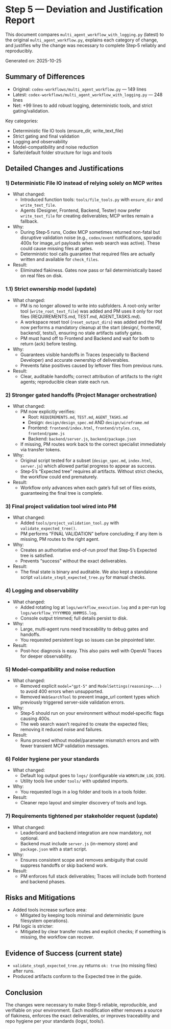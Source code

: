# Step 5 — Deviation and Justification Report

This document compares `multi_agent_workflow_with_logging.py` (latest) to the original `multi_agent_workflow.py`, explains each category of change, and justifies why the change was necessary to complete Step‑5 reliably and reproducibly.

Generated on: 2025-10-25

## Summary of Differences
- Original: `codex-workflows/multi_agent_workflow.py` — 149 lines
- Latest:   `codex-workflows/multi_agent_workflow_with_logging.py` — 248 lines
- Net: +99 lines to add robust logging, deterministic tools, and strict gating/validation.

Key categories:
- Deterministic file IO tools (ensure_dir, write_text_file)
- Strict gating and final validation
- Logging and observability
- Model-compatibility and noise reduction
- Safer/default folder structure for logs and tools

## Detailed Changes and Justifications

### 1) Deterministic File IO instead of relying solely on MCP writes
- What changed:
  - Introduced function tools: `tools/file_tools.py` with `ensure_dir` and `write_text_file`.
  - Agents (Designer, Frontend, Backend, Tester) now prefer `write_text_file` for creating deliverables; MCP writes remain a fallback.
- Why:
  - During Step‑5 runs, Codex MCP sometimes returned non-fatal but disruptive validation noise (e.g., `codex/event` notifications, sporadic 400s for image_url payloads when web search was active). These could cause missing files at gates.
  - Deterministic tool calls guarantee that required files are actually written and available for `check_files`.
- Result:
  - Eliminated flakiness. Gates now pass or fail deterministically based on real files on disk.

### 1.1) Strict ownership model (update)
- What changed:
  - PM is no longer allowed to write into subfolders. A root-only writer tool (`write_root_text_file`) was added and PM uses it only for root files (REQUIREMENTS.md, TEST.md, AGENT_TASKS.md).
  - A workspace reset tool (`reset_output_dirs`) was added and the PM now performs a mandatory cleanup at the start (design/, frontend/, backend/, tests/), ensuring no stale artifacts satisfy gates.
  - PM must hand off to Frontend and Backend and wait for both to return (ack) before testing.
- Why:
  - Guarantees visible handoffs in Traces (especially to Backend Developer) and accurate ownership of deliverables.
  - Prevents false positives caused by leftover files from previous runs.
- Result:
  - Clear, auditable handoffs; correct attribution of artifacts to the right agents; reproducible clean state each run.

### 2) Stronger gated handoffs (Project Manager orchestration)
- What changed:
  - PM now explicitly verifies:
    - Root: `REQUIREMENTS.md`, `TEST.md`, `AGENT_TASKS.md`
    - Design: `design/design_spec.md` AND `design/wireframe.md`
    - Frontend: `frontend/index.html`, `frontend/styles.css`, `frontend/game.js`
    - Backend: `backend/server.js`, `backend/package.json`
  - If missing, PM routes work back to the correct specialist immediately via transfer tokens.
- Why:
  - Original script tested for a subset (`design_spec.md`, `index.html`, `server.js`) which allowed partial progress to appear as success.
  - Step‑5’s “Expected tree” requires all artifacts. Without strict checks, the workflow could end prematurely.
- Result:
  - Workflow only advances when each gate’s full set of files exists, guaranteeing the final tree is complete.

### 3) Final project validation tool wired into PM
- What changed:
  - Added `tools/project_validation_tool.py` with `validate_expected_tree()`.
  - PM performs “FINAL VALIDATION” before concluding; if any item is missing, PM routes to the right agent.
- Why:
  - Creates an authoritative end-of-run proof that Step‑5’s Expected tree is satisfied.
  - Prevents “success” without the exact deliverables.
- Result:
  - The final state is binary and auditable. We also kept a standalone script `validate_step5_expected_tree.py` for manual checks.

### 4) Logging and observability
- What changed:
  - Added rotating log at `logs/workflow_execution.log` and a per-run log `logs/workflow_YYYYMMDD_HHMMSS.log`.
  - Console output trimmed; full details persist to disk.
- Why:
  - Large, multi‑agent runs need traceability to debug gates and handoffs.
  - You requested persistent logs so issues can be pinpointed later.
- Result:
  - Post‑hoc diagnosis is easy. This also pairs well with OpenAI Traces for deeper observability.

### 5) Model‑compatibility and noise reduction
- What changed:
  - Removed explicit `model="gpt-5"` and `ModelSettings(reasoning=...)` to avoid 400 errors when unsupported.
  - Removed `WebSearchTool` to prevent image_url content types which previously triggered server-side validation errors.
- Why:
  - Step‑5 should run on your environment without model‑specific flags causing 400s.
  - The web search wasn’t required to create the expected files; removing it reduced noise and failures.
- Result:
  - Runs proceed without model/parameter mismatch errors and with fewer transient MCP validation messages.

### 6) Folder hygiene per your standards
- What changed:
  - Default log output goes to `logs/` (configurable via `WORKFLOW_LOG_DIR`).
  - Utility tools live under `tools/` with updated imports.
- Why:
  - You requested logs in a log folder and tools in a tools folder.
- Result:
  - Cleaner repo layout and simpler discovery of tools and logs.

### 7) Requirements tightened per stakeholder request (update)
- What changed:
  - Leaderboard and backend integration are now mandatory, not optional.
  - Backend must include `server.js` (in-memory store) and `package.json` with a start script.
- Why:
  - Ensures consistent scope and removes ambiguity that could suppress handoffs or skip backend work.
- Result:
  - PM enforces full stack deliverables; Traces will include both frontend and backend phases.

## Risks and Mitigations
- Added tools increase surface area:
  - Mitigated by keeping tools minimal and deterministic (pure filesystem operations).
- PM logic is stricter:
  - Mitigated by clear transfer routes and explicit checks; if something is missing, the workflow can recover.

## Evidence of Success (current state)
- `validate_step5_expected_tree.py` returns `ok: true` (no missing files) after runs.
- Produced artifacts conform to the Expected tree in the guide.

## Conclusion
The changes were necessary to make Step‑5 reliable, reproducible, and verifiable on your environment. Each modification either removes a source of flakiness, enforces the exact deliverables, or improves traceability and repo hygiene per your standards (logs/, tools/).
